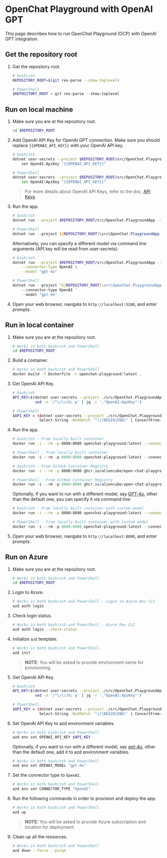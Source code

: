 # OpenChat Playground with OpenAI GPT

This page describes how to run OpenChat Playground (OCP) with OpenAI GPT integration.

## Get the repository root

1. Get the repository root.

    ```bash
    # bash/zsh
    REPOSITORY_ROOT=$(git rev-parse --show-toplevel)
    ```

    ```powershell
    # PowerShell
    $REPOSITORY_ROOT = git rev-parse --show-toplevel
    ```

## Run on local machine

1. Make sure you are at the repository root.

    ```bash
    cd $REPOSITORY_ROOT
    ```

1. Add OpenAI API Key for OpenAI GPT connection. Make sure you should replace `{{OPENAI_API_KEY}}` with your OpenAI API key.

    ```bash
    # bash/zsh
    dotnet user-secrets --project $REPOSITORY_ROOT/src/OpenChat.PlaygroundApp \
        set OpenAI:ApiKey "{{OPENAI_API_KEY}}"
    ```

    ```bash
    # PowerShell
    dotnet user-secrets --project $REPOSITORY_ROOT/src/OpenChat.PlaygroundApp `
        set OpenAI:ApiKey "{{OPENAI_API_KEY}}"
    ```

    > For more details about OpenAI API Keys, refer to the doc, [API Keys](https://platform.openai.com/api-keys).

1. Run the app.

    ```bash
    # bash/zsh
    dotnet run --project $REPOSITORY_ROOT/src/OpenChat.PlaygroundApp -- --connector-type OpenAI
    ```

    ```powershell
    # PowerShell
    dotnet run --project ${REPOSITORY_ROOT}\src\OpenChat.PlaygroundApp -- --connector-type OpenAI
    ```

    Alternatively, you can specify a different model via command line arguments (API key will be read from user-secrets):

    ```bash
    # bash/zsh
    dotnet run --project $REPOSITORY_ROOT/src/OpenChat.PlaygroundApp -- \
        --connector-type OpenAI \
        --model "gpt-4o"
    ```

    ```powershell
    # PowerShell
    dotnet run --project "${REPOSITORY_ROOT}\src\OpenChat.PlaygroundApp" -- `
        --connector-type OpenAI `
        --model "gpt-4o"
    ```

1. Open your web browser, navigate to `http://localhost:5280`, and enter prompts.

## Run in local container

1. Make sure you are at the repository root.

    ```bash
    # Works in both bash/zsh and PowerShell
    cd $REPOSITORY_ROOT
    ```

1. Build a container.

    ```bash
    # Works in both bash/zsh and PowerShell
    docker build -f Dockerfile -t openchat-playground:latest .
    ```

1. Get OpenAI API Key.

    ```bash
    # bash/zsh
    API_KEY=$(dotnet user-secrets --project ./src/OpenChat.PlaygroundApp list --json | \
              sed -n '/^\/\//d; p' | jq -r '."OpenAI:ApiKey"')
    ```

    ```bash
    # PowerShell
    $API_KEY = (dotnet user-secrets --project ./src/OpenChat.PlaygroundApp list --json | `
                Select-String -NotMatch '^//(BEGIN|END)' | ConvertFrom-Json).'OpenAI:ApiKey'
    ```

1. Run the app.

    ```bash
    # bash/zsh - From locally built container
    docker run -i --rm -p 8080:8080 openchat-playground:latest --connector-type OpenAI --api-key $API_KEY
    ```

    ```powershell
    # PowerShell - From locally built container
    docker run -i --rm -p 8080:8080 openchat-playground:latest --connector-type OpenAI --api-key "${API_KEY}"
    ```

    ```bash
    # bash/zsh - From GitHub Container Registry
    docker run -i --rm -p 8080:8080 ghcr.io/aliencube/open-chat-playground/openchat-playground:latest --connector-type OpenAI --api-key $API_KEY
    ```

    ```powershell
    # PowerShell - From GitHub Container Registry
    docker run -i --rm -p 8080:8080 ghcr.io/aliencube/open-chat-playground/openchat-playground:latest --connector-type OpenAI --api-key "${API_KEY}"
    ```

    Optionally, if you want to run with a different model, say [GPT-4o](https://openai.com/index/hello-gpt-4o/), other than the default one, you can specify it via command line:

    ```bash
    # bash/zsh - From locally built container with custom model
    docker run -i --rm -p 8080:8080 openchat-playground:latest --connector-type OpenAI --api-key $API_KEY --model gpt-4o
    ```

    ```powershell
    # PowerShell - From locally built container with custom model
    docker run -i --rm -p 8080:8080 openchat-playground:latest --connector-type OpenAI --api-key "${API_KEY}" --model gpt-4o
    ```

1. Open your web browser, navigate to `http://localhost:8080`, and enter prompts.

## Run on Azure

1. Make sure you are at the repository root.

    ```bash
    # Works in both bash/zsh and PowerShell
    cd $REPOSITORY_ROOT
    ```

1. Login to Azure.

    ```bash
    # Works in both bash/zsh and PowerShell - Login to Azure Dev CLI
    azd auth login
    ```

1. Check login status.

    ```bash
    # Works in both bash/zsh and PowerShell - Azure Dev CLI
    azd auth login --check-status
    ```

1. Initialize `azd` template.

    ```bash
    # Works in both bash/zsh and PowerShell
    azd init
    ```

    > **NOTE**: You will be asked to provide environment name for provisioning.

1. Get OpenAI API Key.

    ```bash
    # bash/zsh
    API_KEY=$(dotnet user-secrets --project ./src/OpenChat.PlaygroundApp list --json | \
              sed -n '/^\/\//d; p' | jq -r '."OpenAI:ApiKey"')
    ```

    ```bash
    # PowerShell
    $API_KEY = (dotnet user-secrets --project ./src/OpenChat.PlaygroundApp list --json | `
                Select-String -NotMatch '^//(BEGIN|END)' | ConvertFrom-Json).'OpenAI:ApiKey'
    ```

1. Set OpenAI API Key to azd environment variables.

    ```bash
    # Works in both bash/zsh and PowerShell
    azd env set OPENAI_API_KEY $API_KEY
    ```

    Optionally, if you want to run with a different model, say [gpt-4o](https://openai.com/index/hello-gpt-4o/), other than the default one, add it to azd environment variables.

    ```bash
    # Works in both bash/zsh and PowerShell
    azd env set OPENAI_MODEL "gpt-4o"
    ```

1. Set the connector type to `OpenAI`.

    ```bash
    # Works in both bash/zsh and PowerShell
    azd env set CONNECTOR_TYPE "OpenAI"
    ```

1. Run the following commands in order to provision and deploy the app.

    ```bash
    # Works in both bash/zsh and PowerShell
    azd up
    ```

    > **NOTE**: You will be asked to provide Azure subscription and location for deployment.

1. Clean up all the resources.

    ```bash
    # Works in both bash/zsh and PowerShell
    azd down --force --purge
    ```

